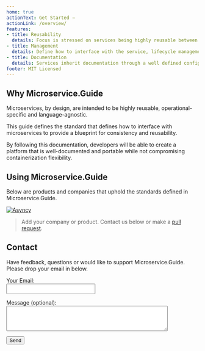 ```yaml
---
home: true
actionText: Get Started →
actionLink: /overview/
features:
- title: Reusability
  details: Focus is stressed on services being highly reusable between applications and platforms.
- title: Management
  details: Define how to interface with the service, lifecycle management, scaling, among other requirements.
- title: Documentation
  details: Services inherit documentation through a well defined configuration of commands, arguments and output.
footer: MIT Licensed
---
```


## Why Microservice.Guide

Microservices, by design, are intended to be highly reusable, operational-specific and language-agnostic.

This guide defines the standard that defines how to interface with microservices to provide a blueprint for consistency and reusability.

By following this documentation, developers will be able to create a platform that is well-documented and portable while not compromising containerization flexibility.


## Using Microservice.Guide

Below are products and companies that uphold the standards defined in Microservice.Guide.

[![Asyncy](https://avatars0.githubusercontent.com/u/34162468?s=100&v=4 "Asyncy")](https://asyncy.com)

> Add your company or product. Contact us below or make a [pull request](https://github.com/microservice.guide/microservice.guide).

## Contact

Have feedback, questions or would like to support Microservice.Guide. Please drop your email in below.

<form name="contact" method="POST" netlify>
  <p>
    <label>Your Email:<br>
    <input type="email" style="font-size:1.25em" name="email"></label>
  </p>
  <p>
    <label>Message (optional):<br>
    <textarea name="message" rows="4" cols="50"></textarea></label>
  </p>
  <p>
    <button type="submit">Send</button>
  </p>
</form>
